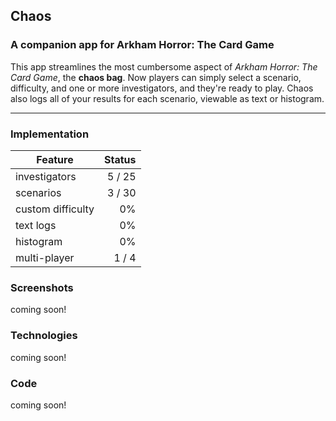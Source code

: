 ## Chaos
### A companion app for Arkham Horror: The Card Game


This app streamlines the most cumbersome aspect of *Arkham Horror: The Card Game*, the **chaos bag**. Now players can simply select a scenario, difficulty, and one or more investigators, and they're ready to play. Chaos also logs all of your results for each scenario, viewable as text or histogram.

----

### Implementation

| Feature           | Status  |
| ----------------- | ------: |
| investigators     | 5 / 25  |
| scenarios         | 3 / 30  |
| custom difficulty |     0%  |
| text logs         |     0%  |
| histogram         |     0%  |
| multi-player      |  1 / 4  |

### Screenshots

coming soon!

### Technologies

coming soon!

### Code

coming soon!
